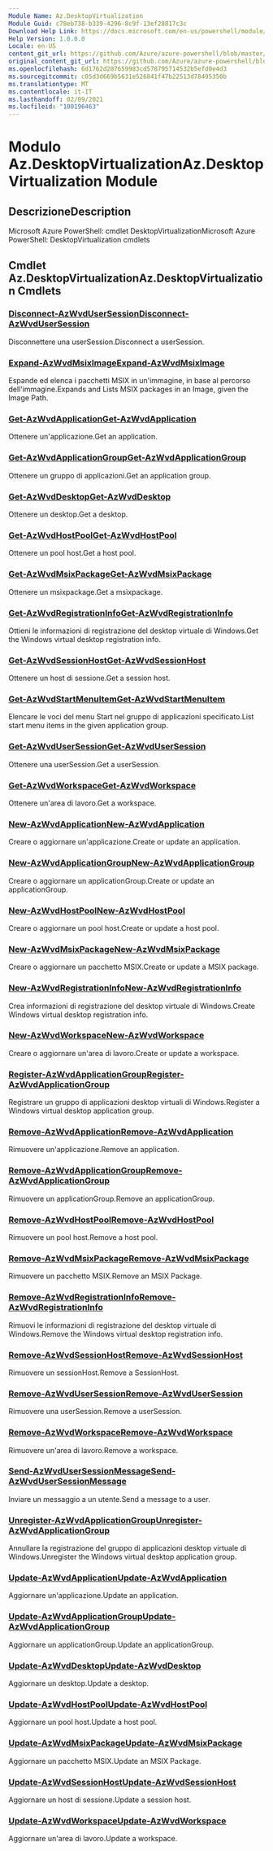 ```yaml
---
Module Name: Az.DesktopVirtualization
Module Guid: c78eb738-b339-4296-8c9f-13ef28817c3c
Download Help Link: https://docs.microsoft.com/en-us/powershell/module/az.desktopvirtualization
Help Version: 1.0.0.0
Locale: en-US
content_git_url: https://github.com/Azure/azure-powershell/blob/master/src/DesktopVirtualization/help/Az.DesktopVirtualization.md
original_content_git_url: https://github.com/Azure/azure-powershell/blob/master/src/DesktopVirtualization/help/Az.DesktopVirtualization.md
ms.openlocfilehash: 6d1762d287659983cd578795714532b5efd0e4d3
ms.sourcegitcommit: c05d3d669b5631e526841f47b22513d78495350b
ms.translationtype: MT
ms.contentlocale: it-IT
ms.lasthandoff: 02/09/2021
ms.locfileid: "100196463"
---
```

# <span data-ttu-id="5c01a-101">Modulo Az.DesktopVirtualization</span><span class="sxs-lookup"><span data-stu-id="5c01a-101">Az.DesktopVirtualization Module</span></span>
## <span data-ttu-id="5c01a-102">Descrizione</span><span class="sxs-lookup"><span data-stu-id="5c01a-102">Description</span></span>
<span data-ttu-id="5c01a-103">Microsoft Azure PowerShell: cmdlet DesktopVirtualization</span><span class="sxs-lookup"><span data-stu-id="5c01a-103">Microsoft Azure PowerShell: DesktopVirtualization cmdlets</span></span>

## <span data-ttu-id="5c01a-104">Cmdlet Az.DesktopVirtualization</span><span class="sxs-lookup"><span data-stu-id="5c01a-104">Az.DesktopVirtualization Cmdlets</span></span>
### [<span data-ttu-id="5c01a-105">Disconnect-AzWvdUserSession</span><span class="sxs-lookup"><span data-stu-id="5c01a-105">Disconnect-AzWvdUserSession</span></span>](Disconnect-AzWvdUserSession.md)
<span data-ttu-id="5c01a-106">Disconnettere una userSession.</span><span class="sxs-lookup"><span data-stu-id="5c01a-106">Disconnect a userSession.</span></span>

### [<span data-ttu-id="5c01a-107">Expand-AzWvdMsixImage</span><span class="sxs-lookup"><span data-stu-id="5c01a-107">Expand-AzWvdMsixImage</span></span>](Expand-AzWvdMsixImage.md)
<span data-ttu-id="5c01a-108">Espande ed elenca i pacchetti MSIX in un'immagine, in base al percorso dell'immagine.</span><span class="sxs-lookup"><span data-stu-id="5c01a-108">Expands and Lists MSIX packages in an Image, given the Image Path.</span></span>

### [<span data-ttu-id="5c01a-109">Get-AzWvdApplication</span><span class="sxs-lookup"><span data-stu-id="5c01a-109">Get-AzWvdApplication</span></span>](Get-AzWvdApplication.md)
<span data-ttu-id="5c01a-110">Ottenere un'applicazione.</span><span class="sxs-lookup"><span data-stu-id="5c01a-110">Get an application.</span></span>

### [<span data-ttu-id="5c01a-111">Get-AzWvdApplicationGroup</span><span class="sxs-lookup"><span data-stu-id="5c01a-111">Get-AzWvdApplicationGroup</span></span>](Get-AzWvdApplicationGroup.md)
<span data-ttu-id="5c01a-112">Ottenere un gruppo di applicazioni.</span><span class="sxs-lookup"><span data-stu-id="5c01a-112">Get an application group.</span></span>

### [<span data-ttu-id="5c01a-113">Get-AzWvdDesktop</span><span class="sxs-lookup"><span data-stu-id="5c01a-113">Get-AzWvdDesktop</span></span>](Get-AzWvdDesktop.md)
<span data-ttu-id="5c01a-114">Ottenere un desktop.</span><span class="sxs-lookup"><span data-stu-id="5c01a-114">Get a desktop.</span></span>

### [<span data-ttu-id="5c01a-115">Get-AzWvdHostPool</span><span class="sxs-lookup"><span data-stu-id="5c01a-115">Get-AzWvdHostPool</span></span>](Get-AzWvdHostPool.md)
<span data-ttu-id="5c01a-116">Ottenere un pool host.</span><span class="sxs-lookup"><span data-stu-id="5c01a-116">Get a host pool.</span></span>

### [<span data-ttu-id="5c01a-117">Get-AzWvdMsixPackage</span><span class="sxs-lookup"><span data-stu-id="5c01a-117">Get-AzWvdMsixPackage</span></span>](Get-AzWvdMsixPackage.md)
<span data-ttu-id="5c01a-118">Ottenere un msixpackage.</span><span class="sxs-lookup"><span data-stu-id="5c01a-118">Get a msixpackage.</span></span>

### [<span data-ttu-id="5c01a-119">Get-AzWvdRegistrationInfo</span><span class="sxs-lookup"><span data-stu-id="5c01a-119">Get-AzWvdRegistrationInfo</span></span>](Get-AzWvdRegistrationInfo.md)
<span data-ttu-id="5c01a-120">Ottieni le informazioni di registrazione del desktop virtuale di Windows.</span><span class="sxs-lookup"><span data-stu-id="5c01a-120">Get the Windows virtual desktop registration info.</span></span>

### [<span data-ttu-id="5c01a-121">Get-AzWvdSessionHost</span><span class="sxs-lookup"><span data-stu-id="5c01a-121">Get-AzWvdSessionHost</span></span>](Get-AzWvdSessionHost.md)
<span data-ttu-id="5c01a-122">Ottenere un host di sessione.</span><span class="sxs-lookup"><span data-stu-id="5c01a-122">Get a session host.</span></span>

### [<span data-ttu-id="5c01a-123">Get-AzWvdStartMenuItem</span><span class="sxs-lookup"><span data-stu-id="5c01a-123">Get-AzWvdStartMenuItem</span></span>](Get-AzWvdStartMenuItem.md)
<span data-ttu-id="5c01a-124">Elencare le voci del menu Start nel gruppo di applicazioni specificato.</span><span class="sxs-lookup"><span data-stu-id="5c01a-124">List start menu items in the given application group.</span></span>

### [<span data-ttu-id="5c01a-125">Get-AzWvdUserSession</span><span class="sxs-lookup"><span data-stu-id="5c01a-125">Get-AzWvdUserSession</span></span>](Get-AzWvdUserSession.md)
<span data-ttu-id="5c01a-126">Ottenere una userSession.</span><span class="sxs-lookup"><span data-stu-id="5c01a-126">Get a userSession.</span></span>

### [<span data-ttu-id="5c01a-127">Get-AzWvdWorkspace</span><span class="sxs-lookup"><span data-stu-id="5c01a-127">Get-AzWvdWorkspace</span></span>](Get-AzWvdWorkspace.md)
<span data-ttu-id="5c01a-128">Ottenere un'area di lavoro.</span><span class="sxs-lookup"><span data-stu-id="5c01a-128">Get a workspace.</span></span>

### [<span data-ttu-id="5c01a-129">New-AzWvdApplication</span><span class="sxs-lookup"><span data-stu-id="5c01a-129">New-AzWvdApplication</span></span>](New-AzWvdApplication.md)
<span data-ttu-id="5c01a-130">Creare o aggiornare un'applicazione.</span><span class="sxs-lookup"><span data-stu-id="5c01a-130">Create or update an application.</span></span>

### [<span data-ttu-id="5c01a-131">New-AzWvdApplicationGroup</span><span class="sxs-lookup"><span data-stu-id="5c01a-131">New-AzWvdApplicationGroup</span></span>](New-AzWvdApplicationGroup.md)
<span data-ttu-id="5c01a-132">Creare o aggiornare un applicationGroup.</span><span class="sxs-lookup"><span data-stu-id="5c01a-132">Create or update an applicationGroup.</span></span>

### [<span data-ttu-id="5c01a-133">New-AzWvdHostPool</span><span class="sxs-lookup"><span data-stu-id="5c01a-133">New-AzWvdHostPool</span></span>](New-AzWvdHostPool.md)
<span data-ttu-id="5c01a-134">Creare o aggiornare un pool host.</span><span class="sxs-lookup"><span data-stu-id="5c01a-134">Create or update a host pool.</span></span>

### [<span data-ttu-id="5c01a-135">New-AzWvdMsixPackage</span><span class="sxs-lookup"><span data-stu-id="5c01a-135">New-AzWvdMsixPackage</span></span>](New-AzWvdMsixPackage.md)
<span data-ttu-id="5c01a-136">Creare o aggiornare un pacchetto MSIX.</span><span class="sxs-lookup"><span data-stu-id="5c01a-136">Create or update a MSIX package.</span></span>

### [<span data-ttu-id="5c01a-137">New-AzWvdRegistrationInfo</span><span class="sxs-lookup"><span data-stu-id="5c01a-137">New-AzWvdRegistrationInfo</span></span>](New-AzWvdRegistrationInfo.md)
<span data-ttu-id="5c01a-138">Crea informazioni di registrazione del desktop virtuale di Windows.</span><span class="sxs-lookup"><span data-stu-id="5c01a-138">Create Windows virtual desktop registration info.</span></span>

### [<span data-ttu-id="5c01a-139">New-AzWvdWorkspace</span><span class="sxs-lookup"><span data-stu-id="5c01a-139">New-AzWvdWorkspace</span></span>](New-AzWvdWorkspace.md)
<span data-ttu-id="5c01a-140">Creare o aggiornare un'area di lavoro.</span><span class="sxs-lookup"><span data-stu-id="5c01a-140">Create or update a workspace.</span></span>

### [<span data-ttu-id="5c01a-141">Register-AzWvdApplicationGroup</span><span class="sxs-lookup"><span data-stu-id="5c01a-141">Register-AzWvdApplicationGroup</span></span>](Register-AzWvdApplicationGroup.md)
<span data-ttu-id="5c01a-142">Registrare un gruppo di applicazioni desktop virtuali di Windows.</span><span class="sxs-lookup"><span data-stu-id="5c01a-142">Register a Windows virtual desktop application group.</span></span>

### [<span data-ttu-id="5c01a-143">Remove-AzWvdApplication</span><span class="sxs-lookup"><span data-stu-id="5c01a-143">Remove-AzWvdApplication</span></span>](Remove-AzWvdApplication.md)
<span data-ttu-id="5c01a-144">Rimuovere un'applicazione.</span><span class="sxs-lookup"><span data-stu-id="5c01a-144">Remove an application.</span></span>

### [<span data-ttu-id="5c01a-145">Remove-AzWvdApplicationGroup</span><span class="sxs-lookup"><span data-stu-id="5c01a-145">Remove-AzWvdApplicationGroup</span></span>](Remove-AzWvdApplicationGroup.md)
<span data-ttu-id="5c01a-146">Rimuovere un applicationGroup.</span><span class="sxs-lookup"><span data-stu-id="5c01a-146">Remove an applicationGroup.</span></span>

### [<span data-ttu-id="5c01a-147">Remove-AzWvdHostPool</span><span class="sxs-lookup"><span data-stu-id="5c01a-147">Remove-AzWvdHostPool</span></span>](Remove-AzWvdHostPool.md)
<span data-ttu-id="5c01a-148">Rimuovere un pool host.</span><span class="sxs-lookup"><span data-stu-id="5c01a-148">Remove a host pool.</span></span>

### [<span data-ttu-id="5c01a-149">Remove-AzWvdMsixPackage</span><span class="sxs-lookup"><span data-stu-id="5c01a-149">Remove-AzWvdMsixPackage</span></span>](Remove-AzWvdMsixPackage.md)
<span data-ttu-id="5c01a-150">Rimuovere un pacchetto MSIX.</span><span class="sxs-lookup"><span data-stu-id="5c01a-150">Remove an MSIX Package.</span></span>

### [<span data-ttu-id="5c01a-151">Remove-AzWvdRegistrationInfo</span><span class="sxs-lookup"><span data-stu-id="5c01a-151">Remove-AzWvdRegistrationInfo</span></span>](Remove-AzWvdRegistrationInfo.md)
<span data-ttu-id="5c01a-152">Rimuovi le informazioni di registrazione del desktop virtuale di Windows.</span><span class="sxs-lookup"><span data-stu-id="5c01a-152">Remove the Windows virtual desktop registration info.</span></span>

### [<span data-ttu-id="5c01a-153">Remove-AzWvdSessionHost</span><span class="sxs-lookup"><span data-stu-id="5c01a-153">Remove-AzWvdSessionHost</span></span>](Remove-AzWvdSessionHost.md)
<span data-ttu-id="5c01a-154">Rimuovere un sessionHost.</span><span class="sxs-lookup"><span data-stu-id="5c01a-154">Remove a SessionHost.</span></span>

### [<span data-ttu-id="5c01a-155">Remove-AzWvdUserSession</span><span class="sxs-lookup"><span data-stu-id="5c01a-155">Remove-AzWvdUserSession</span></span>](Remove-AzWvdUserSession.md)
<span data-ttu-id="5c01a-156">Rimuovere una userSession.</span><span class="sxs-lookup"><span data-stu-id="5c01a-156">Remove a userSession.</span></span>

### [<span data-ttu-id="5c01a-157">Remove-AzWvdWorkspace</span><span class="sxs-lookup"><span data-stu-id="5c01a-157">Remove-AzWvdWorkspace</span></span>](Remove-AzWvdWorkspace.md)
<span data-ttu-id="5c01a-158">Rimuovere un'area di lavoro.</span><span class="sxs-lookup"><span data-stu-id="5c01a-158">Remove a workspace.</span></span>

### [<span data-ttu-id="5c01a-159">Send-AzWvdUserSessionMessage</span><span class="sxs-lookup"><span data-stu-id="5c01a-159">Send-AzWvdUserSessionMessage</span></span>](Send-AzWvdUserSessionMessage.md)
<span data-ttu-id="5c01a-160">Inviare un messaggio a un utente.</span><span class="sxs-lookup"><span data-stu-id="5c01a-160">Send a message to a user.</span></span>

### [<span data-ttu-id="5c01a-161">Unregister-AzWvdApplicationGroup</span><span class="sxs-lookup"><span data-stu-id="5c01a-161">Unregister-AzWvdApplicationGroup</span></span>](Unregister-AzWvdApplicationGroup.md)
<span data-ttu-id="5c01a-162">Annullare la registrazione del gruppo di applicazioni desktop virtuale di Windows.</span><span class="sxs-lookup"><span data-stu-id="5c01a-162">Unregister the Windows virtual desktop application group.</span></span>

### [<span data-ttu-id="5c01a-163">Update-AzWvdApplication</span><span class="sxs-lookup"><span data-stu-id="5c01a-163">Update-AzWvdApplication</span></span>](Update-AzWvdApplication.md)
<span data-ttu-id="5c01a-164">Aggiornare un'applicazione.</span><span class="sxs-lookup"><span data-stu-id="5c01a-164">Update an application.</span></span>

### [<span data-ttu-id="5c01a-165">Update-AzWvdApplicationGroup</span><span class="sxs-lookup"><span data-stu-id="5c01a-165">Update-AzWvdApplicationGroup</span></span>](Update-AzWvdApplicationGroup.md)
<span data-ttu-id="5c01a-166">Aggiornare un applicationGroup.</span><span class="sxs-lookup"><span data-stu-id="5c01a-166">Update an applicationGroup.</span></span>

### [<span data-ttu-id="5c01a-167">Update-AzWvdDesktop</span><span class="sxs-lookup"><span data-stu-id="5c01a-167">Update-AzWvdDesktop</span></span>](Update-AzWvdDesktop.md)
<span data-ttu-id="5c01a-168">Aggiornare un desktop.</span><span class="sxs-lookup"><span data-stu-id="5c01a-168">Update a desktop.</span></span>

### [<span data-ttu-id="5c01a-169">Update-AzWvdHostPool</span><span class="sxs-lookup"><span data-stu-id="5c01a-169">Update-AzWvdHostPool</span></span>](Update-AzWvdHostPool.md)
<span data-ttu-id="5c01a-170">Aggiornare un pool host.</span><span class="sxs-lookup"><span data-stu-id="5c01a-170">Update a host pool.</span></span>

### [<span data-ttu-id="5c01a-171">Update-AzWvdMsixPackage</span><span class="sxs-lookup"><span data-stu-id="5c01a-171">Update-AzWvdMsixPackage</span></span>](Update-AzWvdMsixPackage.md)
<span data-ttu-id="5c01a-172">Aggiornare un pacchetto MSIX.</span><span class="sxs-lookup"><span data-stu-id="5c01a-172">Update an  MSIX Package.</span></span>

### [<span data-ttu-id="5c01a-173">Update-AzWvdSessionHost</span><span class="sxs-lookup"><span data-stu-id="5c01a-173">Update-AzWvdSessionHost</span></span>](Update-AzWvdSessionHost.md)
<span data-ttu-id="5c01a-174">Aggiornare un host di sessione.</span><span class="sxs-lookup"><span data-stu-id="5c01a-174">Update a session host.</span></span>

### [<span data-ttu-id="5c01a-175">Update-AzWvdWorkspace</span><span class="sxs-lookup"><span data-stu-id="5c01a-175">Update-AzWvdWorkspace</span></span>](Update-AzWvdWorkspace.md)
<span data-ttu-id="5c01a-176">Aggiornare un'area di lavoro.</span><span class="sxs-lookup"><span data-stu-id="5c01a-176">Update a workspace.</span></span>


